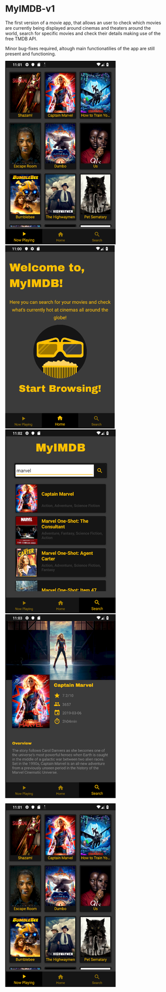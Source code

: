 # MyIMDB-v1

The first version of a movie app, that allows an user to check which movies are currently being displayed around cinemas and theaters around the world, search for specific movies and check their details making use of the free TMDB API.

Minor bug-fixes required, altough main functionatilies of the app are still present and functioning.

![Now Playing](https://github.com/joao10martins/MyIMDB-v1/blob/master/screens/now_playing_screen.png) 
![Home](https://github.com/joao10martins/MyIMDB-v1/blob/master/screens/home_screen.png) 
![Search](https://github.com/joao10martins/MyIMDB-v1/blob/master/screens/search_screen.png) 
![Details](https://github.com/joao10martins/MyIMDB-v1/blob/master/screens/details_screen.png)

<img src="https://github.com/joao10martins/MyIMDB-v1/blob/master/screens/now_playing_screen.png" />
